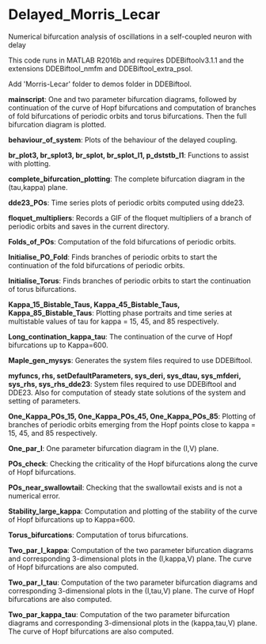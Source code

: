 # Delayed_Morris_Lecar
Numerical bifurcation analysis of oscillations in a self-coupled neuron with delay

This code runs in MATLAB R2016b and requires DDEBiftoolv3.1.1 and the extensions DDEBiftool_nmfm and DDEBiftool_extra_psol.

Add 'Morris-Lecar' folder to demos folder in DDEBiftool.

**mainscript**: One and two parameter bifurcation diagrams, followed by continuation of the curve of Hopf bifurcations and computation of branches of fold bifurcations of periodic orbits and torus bifurcations. Then the full bifurcation diagram is plotted.

**behaviour_of_system**: Plots of the  behaviour of the delayed coupling.

**br_plot3, br_splot3, br_splot, br_splot_l1, p_dststb_l1**: Functions to assist with plotting.

**complete_bifurcation_plotting**: The complete bifurcation diagram in the (tau,kappa) plane.

**dde23_POs**: Time series plots of periodic orbits computed using dde23.

**floquet_multipliers**: Records a GIF of the floquet multipliers of a branch of periodic orbits and saves in the current directory.

**Folds_of_POs**: Computation of the fold bifurcations of periodic orbits.

**Initialise_PO_Fold**: Finds branches of periodic orbits to start the continuation of the fold bifurcations of periodic orbits.

**Initialise_Torus**: Finds branches of periodic orbits to start the continuation of torus bifurcations.

**Kappa_15_Bistable_Taus, Kappa_45_Bistable_Taus, Kappa_85_Bistable_Taus**: Plotting phase portraits and time series at multistable values of tau for kappa = 15, 45, and 85 respectively.

**Long_contination_kappa_tau**: The continuation of the curve of Hopf bifurcations up to Kappa=600.

**Maple_gen_mysys**: Generates the system files required to use DDEBiftool.

**myfuncs, rhs, setDefaultParameters, sys_deri, sys_dtau, sys_mfderi, sys_rhs, sys_rhs_dde23**: System files required to use DDEBiftool and DDE23. Also for computation of steady state solutions of the system and setting of parameters.

**One_Kappa_POs_15, One_Kappa_POs_45, One_Kappa_POs_85**: Plotting of branches of periodic orbits emerging from the Hopf points close to kappa = 15, 45, and 85 respectively.

**One_par_I**: One parameter bifurcation diagram in the (I,V) plane.

**POs_check**: Checking the criticality of the Hopf bifurcations along the curve of Hopf bifurcations.

**POs_near_swallowtail**: Checking that the swallowtail exists and is not a numerical error.

**Stability_large_kappa**: Computation and plotting of the stability of the curve of Hopf bifurcations up to Kappa=600.

**Torus_bifurcations**: Computation of torus bifurcations.

**Two_par_I_kappa**: Computation of the two parameter bifurcation diagrams and corresponding 3-dimensional plots in the (I,kappa,V) plane. The curve of Hopf bifurcations are also computed. 

**Two_par_I_tau**: Computation of the two parameter bifurcation diagrams and corresponding 3-dimensional plots in the (I,tau,V) plane. The curve of Hopf bifurcations are also computed. 

**Two_par_kappa_tau**: Computation of the two parameter bifurcation diagrams and corresponding 3-dimensional plots in the (kappa,tau,V) plane. The curve of Hopf bifurcations are also computed. 


